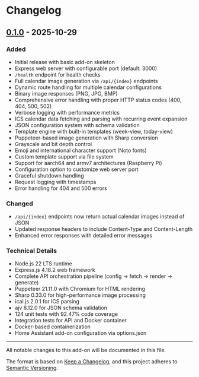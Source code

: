 # Changelog

## [0.1.0] - 2025-10-29

### Added
- Initial release with basic add-on skeleton
- Express web server with configurable port (default: 3000)
- `/health` endpoint for health checks
- Full calendar image generation via `/api/{index}` endpoints
- Dynamic route handling for multiple calendar configurations
- Binary image responses (PNG, JPG, BMP)
- Comprehensive error handling with proper HTTP status codes (400, 404, 500, 502)
- Verbose logging with performance metrics
- ICS calendar data fetching and parsing with recurring event expansion
- JSON configuration system with schema validation
- Template engine with built-in templates (week-view, today-view)
- Puppeteer-based image generation with Sharp conversion
- Grayscale and bit depth control
- Emoji and international character support (Noto fonts)
- Custom template support via file system
- Support for aarch64 and armv7 architectures (Raspberry Pi)
- Configuration option to customize web server port
- Graceful shutdown handling
- Request logging with timestamps
- Error handling for 404 and 500 errors

### Changed
- `/api/{index}` endpoints now return actual calendar images instead of JSON
- Updated response headers to include Content-Type and Content-Length
- Enhanced error responses with detailed error messages

### Technical Details
- Node.js 22 LTS runtime
- Express.js 4.18.2 web framework
- Complete API orchestration pipeline (config → fetch → render → generate)
- Puppeteer 21.11.0 with Chromium for HTML rendering
- Sharp 0.33.0 for high-performance image processing
- ical.js 2.0.1 for ICS parsing
- ajv 8.12.0 for JSON schema validation
- 124 unit tests with 92.47% code coverage
- Integration tests for API and Docker container
- Docker-based containerization
- Home Assistant add-on configuration via options.json

[0.1.0]: https://github.com/jantielens/ha-calendar2image/releases/tag/v0.1.0

---
All notable changes to this add-on will be documented in this file.

The format is based on [Keep a Changelog](https://keepachangelog.com/en/1.0.0/),
and this project adheres to [Semantic Versioning](https://semver.org/spec/v2.0.0.html).